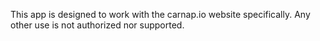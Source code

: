 This app is designed to work with the carnap.io website specifically. Any other use is not authorized nor supported.
